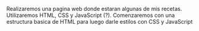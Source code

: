 Realizaremos una pagina web donde estaran algunas de mis recetas.
Utilizaremos HTML, CSS y JavaScript (?).
Comenzaremos con una estructura basica de HTML para luego darle estilos con CSS y JavaScript